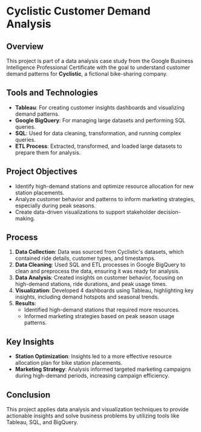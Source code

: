 # Cyclistic Customer Demand Analysis

## Overview
This project is part of a data analysis case study from the Google Business Intelligence Professional Certificate with the goal to understand customer demand patterns for **Cyclistic**, a fictional bike-sharing company.

## Tools and Technologies
- **Tableau**: For creating customer insights dashboards and visualizing demand patterns.
- **Google BigQuery**: For managing large datasets and performing SQL queries.
- **SQL**: Used for data cleaning, transformation, and running complex queries.
- **ETL Process**: Extracted, transformed, and loaded large datasets to prepare them for analysis.

## Project Objectives
- Identify high-demand stations and optimize resource allocation for new station placements.
- Analyze customer behavior and patterns to inform marketing strategies, especially during peak seasons.
- Create data-driven visualizations to support stakeholder decision-making.

## Process
1. **Data Collection**: Data was sourced from Cyclistic's datasets, which contained ride details, customer types, and timestamps.
2. **Data Cleaning**: Used SQL and ETL processes in Google BigQuery to clean and preprocess the data, ensuring it was ready for analysis.
3. **Data Analysis**: Created insights on customer behavior, focusing on high-demand stations, ride durations, and peak usage times.
4. **Visualization**: Developed 4 dashboards using Tableau, highlighting key insights, including demand hotspots and seasonal trends.
5. **Results**: 
   - Identified high-demand stations that required more resources.
   - Informed marketing strategies based on peak season usage patterns.

## Key Insights
- **Station Optimization**: Insights led to a more effective resource allocation plan for bike station placements.
- **Marketing Strategy**: Analysis informed targeted marketing campaigns during high-demand periods, increasing campaign efficiency.

## Conclusion
This project applies data analysis and visualization techniques to provide actionable insights and solve business problems by utilizing tools like Tableau, SQL, and BigQuery.
